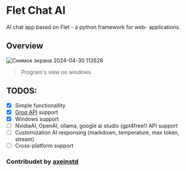 # Flet Chat AI
AI chat app based on Flet - a python framework for web- applications.
## Overview
![Снимок экрана 2024-04-30 112628](https://github.com/axeinstd/Flet-Chat-AI/assets/123299018/d20d9a75-c307-44bf-9b2b-ecc5ce58002b)
> Program's view on windows
## TODOS:
- [x] Simple functionallity
- [x] [Groq API](https://console.groq.com/playground "Grab Groq API key here~") support
- [x] Windows support
- [ ] NvidiaAI, OpenAI, ollama, google ai studio (gpt4free!) API support
- [ ] Customization AI responsing (markdown, temperature, max token, stream)
- [ ] Cross-platform support
### Contribudet by [axeinstd](https://youtube.com/axeinstd "axeinstd youtube")
